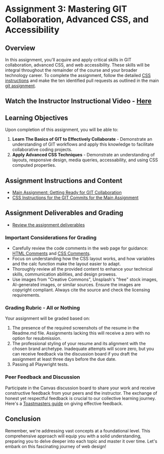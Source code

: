 # Assignment 3: Mastering GIT Collaboration, Advanced CSS, and Accessibility 

## Overview

In this assignment, you'll acquire and apply critical skills in GIT collaboration, advanced CSS, and web accessibility. These skills will be integral throughout the remainder of the course and your broader technology career. To complete the assignment, follow the detailed [CSS instructions](css.md) and make the ten identified pull requests as outlined in the main [git assignment](assignment.md).

## Watch the Instructor Instructional Video - [Here](https://youtu.be/TSxlwFRm148)

## Learning Objectives

Upon completion of this assignment, you will be able to:

1. **Learn The Basics of GIT to Effectively Collaborate** - Demonstrate an understanding of GIT workflows and apply this knowledge to facilitate collaborative coding projects.
2. **Apply Advanced CSS Techniques** - Demonstrate an understanding of layouts, responsive design, media queries, accessability, and using CSS computed properties.

## Assignment Instructions and Content

- [Main Assignment: Getting Ready for GIT Collaboration](assignment.md)
- [CSS Instructions for the GIT Commits for the Main Assignment](css.md)

## Assignment Deliverables and Grading

- [Review the assignment deliverables](example.md)

### Important Considerations for Grading 

- Carefully review the code comments in the web page for guidance: [HTML Comments](src/index.html) and [CSS Comments](src/css/main.css).
- Focus on understanding how the CSS layout works, and how variables and the calc function make the layout easier to adapt.
- Thoroughly review all the provided content to enhance your technical skills, communication abilities, and design prowess.
- Use images from "Creative Commons", Unsplash's "free" stock images, AI-generated images, or similar sources. Ensure the images are copyright compliant. Always cite the source and check the licensing requirements.

### Grading Rubric - All or Nothing

Your assignment will be graded based on:

1. The presence of the required screenshots of the resume in the Readme.md file. Assignments lacking this will receive a zero with no option for resubmission.
2. The professional styling of your resume and its alignment with the chosen brand archetype. Inadequate attempts will score zero, but you can receive feedback via the discussion board if you draft the assignment at least three days before the due date.
3. Passing all Playwright tests.

### Peer Feedback and Discussion

Participate in the Canvas discussion board to share your work and receive constructive feedback from your peers and the instructor. The exchange of honest yet respectful feedback is crucial to our collective learning journey. Here's a [Toastmasters guide](https://www.careerfair.io/reviews/toastmasters-effective-feedback) on giving effective feedback.

## Conclusion

Remember, we're addressing vast concepts at a foundational level. This comprehensive approach will equip you with a solid understanding, preparing you to delve deeper into each topic and master it over time. Let's embark on this fascinating journey of web design!